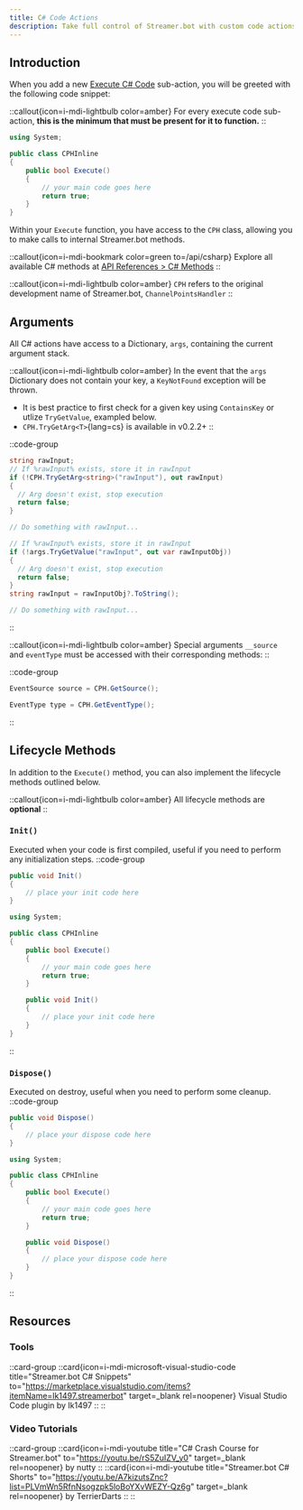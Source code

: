 ```yaml
---
title: C# Code Actions
description: Take full control of Streamer.bot with custom code actions.
---
```


## Introduction
When you add a new [Execute C# Code](/api/sub-actions/core/csharp/execute-csharp-code) sub-action, you will be greeted with the following code snippet:

::callout{icon=i-mdi-lightbulb color=amber}
For every execute code sub-action, **this is the minimum that must be present for it to function.**
::

```cs
using System;

public class CPHInline
{
    public bool Execute()
    {
        // your main code goes here
        return true;
    }
}
```

Within your `Execute` function, you have access to the `CPH` class, allowing you to make calls to internal Streamer.bot methods.

::callout{icon=i-mdi-bookmark color=green to=/api/csharp}
Explore all available C# methods at [API References > C# Methods](/api/csharp)
::

::callout{icon=i-mdi-lightbulb color=amber}
`CPH` refers to the original development name of Streamer.bot, `ChannelPointsHandler`
::


## Arguments
All C# actions have access to a Dictionary, `args`, containing the current argument stack.

::callout{icon=i-mdi-lightbulb color=amber}
In the event that the `args` Dictionary does not contain your key, a `KeyNotFound` exception will be thrown.
- It is best practice to first check for a given key using `ContainsKey` or utlize `TryGetValue`, exampled below.
- `CPH.TryGetArg<T>`{lang=cs} is available in v0.2.2+
::

::code-group
  ```cs [CPH TryGetArg]
  string rawInput;
  // If %rawInput% exists, store it in rawInput
  if (!CPH.TryGetArg<string>("rawInput"), out rawInput)
  {
    // Arg doesn't exist, stop execution
    return false;
  }

  // Do something with rawInput...
  ```
  ```cs [TryGetValue]
  // If %rawInput% exists, store it in rawInput
  if (!args.TryGetValue("rawInput", out var rawInputObj))
  {
    // Arg doesn't exist, stop execution
    return false;
  }
  string rawInput = rawInputObj?.ToString();

  // Do something with rawInput...
  ```
::

::callout{icon=i-mdi-lightbulb color=amber}
Special arguments `__source` and `eventType` must be accessed with their corresponding methods:
::

::code-group
  ```cs [CPH GetSource]
  EventSource source = CPH.GetSource();
  ```
  ```cs [CPH GetEventType]
  EventType type = CPH.GetEventType();
  ```
::


## Lifecycle Methods
In addition to the `Execute()` method, you can also implement the lifecycle methods outlined below.

::callout{icon=i-mdi-lightbulb color=amber}
All lifecycle methods are **optional**
::

### `Init()`
Executed when your code is first compiled, useful if you need to perform any initialization steps.
::code-group
  ```cs [Method]
  public void Init()
  {
      // place your init code here
  }
  ```
  ```cs [Example]
  using System;

  public class CPHInline
  {
      public bool Execute()
      {
          // your main code goes here
          return true;
      }

      public void Init()
      {
          // place your init code here
      }
  }
  ```
::

### `Dispose()`
Executed on destroy, useful when you need to perform some cleanup.
::code-group
  ```cs [Method]
  public void Dispose()
  {
      // place your dispose code here
  }
  ```
  ```cs [Example]
  using System;

  public class CPHInline
  {
      public bool Execute()
      {
          // your main code goes here
          return true;
      }

      public void Dispose()
      {
          // place your dispose code here
      }
  }
  ```
::

## Resources
### Tools
::card-group
  ::card{icon=i-mdi-microsoft-visual-studio-code title="Streamer.bot C# Snippets" to="https://marketplace.visualstudio.com/items?itemName=Ik1497.streamerbot" target=_blank rel=noopener}
  Visual Studio Code plugin by Ik1497
  ::
::

### Video Tutorials
::card-group
  ::card{icon=i-mdi-youtube title="C# Crash Course for Streamer.bot" to="https://youtu.be/rS5ZuIZV_y0" target=_blank rel=noopener}
  by nutty
  ::
  ::card{icon=i-mdi-youtube title="Streamer.bot C# Shorts" to="https://youtu.be/A7kizutsZnc?list=PLVmWn5RfnNsogzpk5loBoYXvWEZY-Qz6g" target=_blank rel=noopener}
  by TerrierDarts
  ::
::
